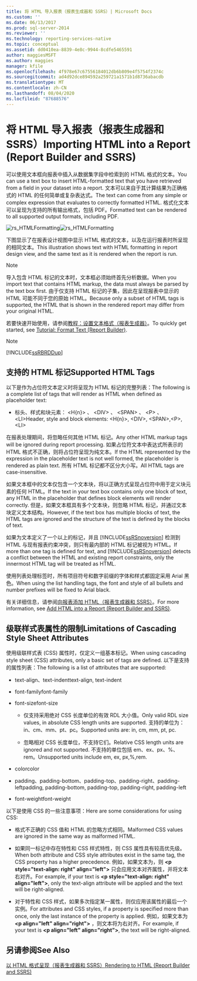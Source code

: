 ```yaml
---
title: 将 HTML 导入报表（报表生成器和 SSRS）| Microsoft Docs
ms.custom: ''
ms.date: 06/13/2017
ms.prod: sql-server-2014
ms.reviewer: ''
ms.technology: reporting-services-native
ms.topic: conceptual
ms.assetid: dd0410ea-8839-4e8c-9944-8cdfe5465591
author: maggiesMSFT
ms.author: maggies
manager: kfile
ms.openlocfilehash: 4f978e67c67556184012db6b809e4f5754f2374c
ms.sourcegitcommit: ad4d92dce894592a259721a1571b1d8736abacdb
ms.translationtype: MT
ms.contentlocale: zh-CN
ms.lasthandoff: 08/04/2020
ms.locfileid: "87688576"
---
```

# <a name="importing-html-into-a-report-report-builder-and-ssrs"></a><span data-ttu-id="422ff-102">将 HTML 导入报表（报表生成器和 SSRS）</span><span class="sxs-lookup"><span data-stu-id="422ff-102">Importing HTML into a Report (Report Builder and SSRS)</span></span>
  <span data-ttu-id="422ff-103">可以使用文本框向报表中插入从数据集字段中检索到的 HTML 格式的文本。</span><span class="sxs-lookup"><span data-stu-id="422ff-103">You can use a text box to insert HTML-formatted text that you have retrieved from a field in your dataset into a report.</span></span> <span data-ttu-id="422ff-104">文本可以来自于其计算结果为正确格式的 HTML 的任何简单或复杂表达式。</span><span class="sxs-lookup"><span data-stu-id="422ff-104">The text can come from any simple or complex expression that evaluates to correctly formatted HTML.</span></span> <span data-ttu-id="422ff-105">格式化文本可以呈现为支持的所有输出格式，包括 PDF。</span><span class="sxs-lookup"><span data-stu-id="422ff-105">Formatted text can be rendered to all supported output formats, including PDF.</span></span>  
  
 <span data-ttu-id="422ff-106">![rs_HTMLFormatting](../media/rs-htmlformatting.gif "rs_HTMLFormatting")</span><span class="sxs-lookup"><span data-stu-id="422ff-106">![rs_HTMLFormatting](../media/rs-htmlformatting.gif "rs_HTMLFormatting")</span></span>  
  
 <span data-ttu-id="422ff-107">下图显示了在报表设计视图中显示 HTML 格式的文本，以及在运行报表时所呈现的相同文本。</span><span class="sxs-lookup"><span data-stu-id="422ff-107">This illustration shows text with HTML formatting in report design view, and the same text as it is rendered when the report is run.</span></span>  
  
> [!NOTE]  
>  <span data-ttu-id="422ff-108">导入包含 HTML 标记的文本时，文本框必须始终首先分析数据。</span><span class="sxs-lookup"><span data-stu-id="422ff-108">When you import text that contains HTML markup, the data must always be parsed by the text box first.</span></span> <span data-ttu-id="422ff-109">由于仅支持 HTML 标记的子集，因此在呈现报表中显示的 HTML 可能不同于您的原始 HTML。</span><span class="sxs-lookup"><span data-stu-id="422ff-109">Because only a subset of HTML tags is supported, the HTML that is shown in the rendered report may differ from your original HTML.</span></span>  
  
 <span data-ttu-id="422ff-110">若要快速开始使用，请参阅[教程：设置文本格式（报表生成器）](../tutorial-format-text-report-builder.md)。</span><span class="sxs-lookup"><span data-stu-id="422ff-110">To quickly get started, see [Tutorial: Format Text &#40;Report Builder&#41;](../tutorial-format-text-report-builder.md).</span></span>  
  
> [!NOTE]  
>  [!INCLUDE[ssRBRDDup](../../includes/ssrbrddup-md.md)]  
  
## <a name="supported-html-tags"></a><span data-ttu-id="422ff-111">支持的 HTML 标记</span><span class="sxs-lookup"><span data-stu-id="422ff-111">Supported HTML Tags</span></span>  
 <span data-ttu-id="422ff-112">以下是作为占位符文本定义时将呈现为 HTML 标记的完整列表：</span><span class="sxs-lookup"><span data-stu-id="422ff-112">The following is a complete list of tags that will render as HTML when defined as placeholder text:</span></span>  
  
-   <span data-ttu-id="422ff-113">标头、样式和块元素： \<H{n}> 、 \<DIV> 、 \<SPAN> 、 \<P> 、\<LI></span><span class="sxs-lookup"><span data-stu-id="422ff-113">Header, style and block elements: \<H{n}>, \<DIV>, \<SPAN>,\<P>, \<LI></span></span>  
  
 <span data-ttu-id="422ff-114">在报表处理期间，将忽略任何其他 HTML 标记。</span><span class="sxs-lookup"><span data-stu-id="422ff-114">Any other HTML markup tags will be ignored during report processing.</span></span> <span data-ttu-id="422ff-115">如果占位符文本中表达式所表示的 HTML 格式不正确，则将占位符呈现为纯文本。</span><span class="sxs-lookup"><span data-stu-id="422ff-115">If the HTML represented by the expression in the placeholder text is not well formed, the placeholder is rendered as plain text.</span></span> <span data-ttu-id="422ff-116">所有 HTML 标记都不区分大小写。</span><span class="sxs-lookup"><span data-stu-id="422ff-116">All HTML tags are case-insensitive.</span></span>  
  
 <span data-ttu-id="422ff-117">如果文本框中的文本仅包含一个文本块，将以正确方式呈现占位符中用于定义块元素的任何 HTML。</span><span class="sxs-lookup"><span data-stu-id="422ff-117">If the text in your text box contains only one block of text, any HTML in the placeholder that defines block elements will render correctly.</span></span> <span data-ttu-id="422ff-118">但是，如果文本框具有多个文本块，则忽略 HTML 标记，并通过文本块定义文本结构。</span><span class="sxs-lookup"><span data-stu-id="422ff-118">However, if the text box has multiple blocks of text, the HTML tags are ignored and the structure of the text is defined by the blocks of text.</span></span>  
  
 <span data-ttu-id="422ff-119">如果为文本定义了一个以上的标记，并且 [!INCLUDE[ssRSnoversion](../../includes/ssrsnoversion-md.md)] 检测到 HTML 与现有报表约束冲突，则只有最内部的 HTML 标记被视为 HTML。</span><span class="sxs-lookup"><span data-stu-id="422ff-119">If more than one tag is defined for text, and [!INCLUDE[ssRSnoversion](../../includes/ssrsnoversion-md.md)] detects a conflict between the HTML and existing report constraints, only the innermost HTML tag will be treated as HTML.</span></span>  
  
 <span data-ttu-id="422ff-120">使用列表处理标签时，所有项目符号和数字前缀的字体和样式都固定采用 Arial 黑色。</span><span class="sxs-lookup"><span data-stu-id="422ff-120">When using the list handling tags, the font and style of all bullets and number prefixes will be fixed to Arial black.</span></span>  
  
 <span data-ttu-id="422ff-121">有关详细信息，请参阅[向报表添加 HTML（报表生成器和 SSRS）](add-html-into-a-report-report-builder-and-ssrs.md)。</span><span class="sxs-lookup"><span data-stu-id="422ff-121">For more information, see [Add HTML into a Report &#40;Report Builder and SSRS&#41;](add-html-into-a-report-report-builder-and-ssrs.md).</span></span>  
  
## <a name="limitations-of-cascading-style-sheet-attributes"></a><span data-ttu-id="422ff-122">级联样式表属性的限制</span><span class="sxs-lookup"><span data-stu-id="422ff-122">Limitations of Cascading Style Sheet Attributes</span></span>  
 <span data-ttu-id="422ff-123">使用级联样式表 (CSS) 属性时，仅定义一组基本标记。</span><span class="sxs-lookup"><span data-stu-id="422ff-123">When using cascading style sheet (CSS) attributes, only a basic set of tags are defined.</span></span> <span data-ttu-id="422ff-124">以下是支持的属性列表：</span><span class="sxs-lookup"><span data-stu-id="422ff-124">The following is a list of attributes that are supported:</span></span>  
  
-   <span data-ttu-id="422ff-125">text-align、text-indent</span><span class="sxs-lookup"><span data-stu-id="422ff-125">text-align, text-indent</span></span>  
  
-   <span data-ttu-id="422ff-126">font-family</span><span class="sxs-lookup"><span data-stu-id="422ff-126">font-family</span></span>  
  
-   <span data-ttu-id="422ff-127">font-size</span><span class="sxs-lookup"><span data-stu-id="422ff-127">font-size</span></span>  
  
    -   <span data-ttu-id="422ff-128">仅支持采用绝对 CSS 长度单位的有效 RDL 大小值。</span><span class="sxs-lookup"><span data-stu-id="422ff-128">Only valid RDL size values, in absolute CSS length units are supported.</span></span> <span data-ttu-id="422ff-129">支持的单位为：in、cm、mm、pt、pc。</span><span class="sxs-lookup"><span data-stu-id="422ff-129">Supported units are: in, cm, mm, pt, pc.</span></span>  
  
    -   <span data-ttu-id="422ff-130">忽略相对 CSS 长度单位，不支持它们。</span><span class="sxs-lookup"><span data-stu-id="422ff-130">Relative CSS length units are ignored and not supported.</span></span> <span data-ttu-id="422ff-131">不支持的单位包括 em、ex、px、%、rem。</span><span class="sxs-lookup"><span data-stu-id="422ff-131">Unsupported units include em, ex, px,%,rem.</span></span>  
  
-   <span data-ttu-id="422ff-132">color</span><span class="sxs-lookup"><span data-stu-id="422ff-132">color</span></span>  
  
-   <span data-ttu-id="422ff-133">padding、padding-bottom、padding-top、padding-right、padding-left</span><span class="sxs-lookup"><span data-stu-id="422ff-133">padding, padding-bottom, padding-top, padding-right, padding-left</span></span>  
  
-   <span data-ttu-id="422ff-134">font-weight</span><span class="sxs-lookup"><span data-stu-id="422ff-134">font-weight</span></span>  
  
 <span data-ttu-id="422ff-135">以下是使用 CSS 的一些注意事项：</span><span class="sxs-lookup"><span data-stu-id="422ff-135">Here are some considerations for using CSS:</span></span>  
  
-   <span data-ttu-id="422ff-136">格式不正确的 CSS 值和 HTML 的忽略方式相同。</span><span class="sxs-lookup"><span data-stu-id="422ff-136">Malformed CSS values are ignored in the same way as malformed HTML.</span></span>  
  
-   <span data-ttu-id="422ff-137">如果同一标记中存在特性和 CSS 样式特性，则 CSS 属性具有较高优先级。</span><span class="sxs-lookup"><span data-stu-id="422ff-137">When both attribute and CSS style attributes exist in the same tag, the CSS property has a higher precedence.</span></span> <span data-ttu-id="422ff-138">例如，如果文本为，则 **\<p style="text-align: right" align="left">** 只会应用文本对齐属性，并将文本右对齐。</span><span class="sxs-lookup"><span data-stu-id="422ff-138">For example, if your text is **\<p style="text-align: right" align="left">**, only the text-align attribute will be applied and the text will be right-aligned.</span></span>  
  
-   <span data-ttu-id="422ff-139">对于特性和 CSS 样式，如果多次指定某一属性，则仅应用该属性的最后一个实例。</span><span class="sxs-lookup"><span data-stu-id="422ff-139">For attributes and CSS styles, if a property is specified more than once, only the last instance of the property is applied.</span></span> <span data-ttu-id="422ff-140">例如，如果文本为 **\<p align="left" align="right">** ，则文本将为右对齐。</span><span class="sxs-lookup"><span data-stu-id="422ff-140">For example, if your text is **\<p align="left" align="right">**, the text will be right-aligned.</span></span>  
  
## <a name="see-also"></a><span data-ttu-id="422ff-141">另请参阅</span><span class="sxs-lookup"><span data-stu-id="422ff-141">See Also</span></span>  
 [<span data-ttu-id="422ff-142">以 HTML 格式呈现（报表生成器和 SSRS）</span><span class="sxs-lookup"><span data-stu-id="422ff-142">Rendering to HTML &#40;Report Builder and SSRS&#41;</span></span>](../report-builder/rendering-to-html-report-builder-and-ssrs.md)  
  
  
